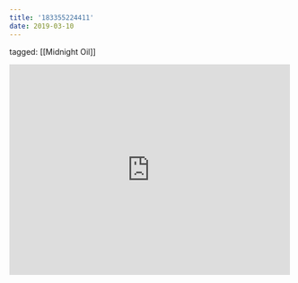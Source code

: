 ```yaml
---
title: '183355224411'
date: 2019-03-10
---
```

tagged: [[Midnight Oil]]
<iframe allow="accelerometer; autoplay; clipboard-write; encrypted-media; gyroscope; picture-in-picture" allowfullscreen="" frameborder="0" height="375" id="youtube_iframe" src="https://www.youtube.com/embed/ejorQVy3m8E?feature=oembed&amp;enablejsapi=1&amp;origin=https://safe.txmblr.com&amp;wmode=opaque" width="500"></iframe>